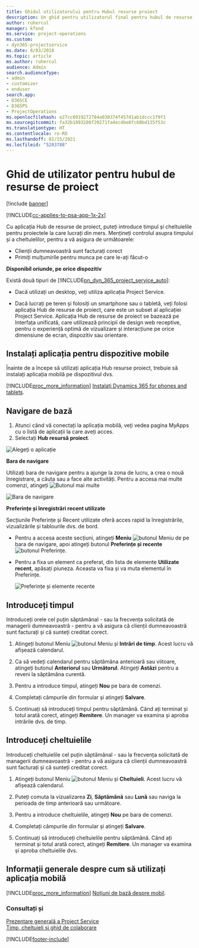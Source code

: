 ```yaml
---
title: Ghidul utilizatorului pentru Hubul resurse proiect
description: Un ghid pentru utilizatorul final pentru hubul de resurse de proiect pentru Project Service
author: ruhercul
manager: kfend
ms.service: project-operations
ms.custom:
- dyn365-projectservice
ms.date: 8/03/2018
ms.topic: article
ms.author: ruhercul
audience: Admin
search.audienceType:
- admin
- customizer
- enduser
search.app:
- D365CE
- D365PS
- ProjectOperations
ms.openlocfilehash: e27cc0919272784a030374f457d1ab1dccc1f9f1
ms.sourcegitcommit: fa32b1893286f20271fa4ec4be8fc68bd135f53c
ms.translationtype: HT
ms.contentlocale: ro-RO
ms.lasthandoff: 02/15/2021
ms.locfileid: "5283788"
---
```

# <a name="user-guide-for-project-resource-hub"></a>Ghid de utilizator pentru hubul de resurse de proiect

[!include [banner](../includes/psa-now-project-operations.md)]

[!INCLUDE[cc-applies-to-psa-app-1x-2x](../includes/cc-applies-to-psa-app-1x-2x.md)]

Cu aplicația Hub de resurse de proiect, puteți introduce timpul și cheltuielile pentru proiectele la care lucrați din mers. Mențineți controlul asupra timpului și a cheltuielilor, pentru a vă asigura de următoarele:

- Clienții dumneavoastră sunt facturați corect
- Primiți mulțumirile pentru munca pe care le-ați făcut-o

**Disponibil oriunde, pe orice dispozitiv**

Există două tipuri de [!INCLUDE[pn_dyn_365_project_service_auto](../includes/pn-dyn-365-project-service-auto.md)]: 

- Dacă utilizați un desktop, veți utiliza aplicația Project Service. 

- Dacă lucrați pe teren și folosiți un smartphone sau o tabletă, veți folosi aplicația Hub de resurse de proiect, care este un subset al aplicației Project Service. Aplicația Hub de resurse de proiect se bazează pe Interfața unificată, care utilizează principii de design web receptive, pentru o experiență optimă de vizualizare și interacțiune pe orice dimensiune de ecran, dispozitiv sau orientare. 


## <a name="install-the-mobile-app"></a>Instalați aplicația pentru dispozitive mobile
Înainte de a începe să utilizați aplicația Hub resurse proiect, trebuie să instalați aplicația mobilă pe dispozitivul dvs. 

[!INCLUDE[proc_more_information](../includes/proc-more-information.md)] [Instalați Dynamics 365 for phones and tablets](https://docs.microsoft.com/dynamics365/mobile-app/install-dynamics-365-for-phones-and-tablets).

## <a name="basic-navigation"></a>Navigare de bază
1.  Atunci când vă conectați la aplicația mobilă, veți vedea pagina MyApps cu o listă de aplicații la care aveți acces. 
2.  Selectați **Hub resursă proiect**.

![Alegeți o aplicație](media/chooseApp_1.png "Alegeți o aplicație")

**Bara de navigare**

Utilizați bara de navigare pentru a ajunge la zona de lucru, a crea o nouă înregistrare, a căuta sau a face alte activități. Pentru a accesa mai multe comenzi, atingeți ![Butonul mai multe](media/MoreButton.png "Buton Mai multe")

![Bara de navigare](media/NavBar_2.png "Bara de navigare")

**Preferințe și înregistrări recent utilizate**

Secțiunile Preferințe și Recent utilizate oferă acces rapid la înregistrările, vizualizările și tablourile dvs. de bord. 

- Pentru a accesa aceste secțiuni, atingeți **Meniu** ![butonul Meniu](media/MenuButton.png "Buton meniu") de pe bara de navigare, apoi atingeți butonul **Preferințe și recente** ![butonul Preferințe](media/FavButton.png "Buton Preferințe").

- Pentru a fixa un element ca preferat, din lista de elemente **Utilizate recent**, apăsați piuneza. Aceasta va fixa și va muta elementul în Preferințe.

  ![Preferințe și elemente recente](media/Favs_3.png "Preferințe și elemente recente")
 
## <a name="enter-time"></a>Introduceți timpul
Introduceți orele cel puțin săptămânal - sau la frecvența solicitată de managerii dumneavoastră - pentru a vă asigura că clienții dumneavoastră sunt facturați și că sunteți creditat corect.

1. Atingeți butonul Meniu ![butonul Meniu](media/MenuButton.png "Buton meniu") și **Intrări de timp**. Acest lucru vă afișează calendarul.

2. Ca să vedeți calendarul pentru săptămâna anterioară sau viitoare, atingeți butonul **Anteriorul** sau **Următorul**. Atingeți **Astăzi** pentru a reveni la săptămâna curentă.

3. Pentru a introduce timpul, atingeți **Nou** pe bara de comenzi. 

4. Completați câmpurile din formular și atingeți **Salvare**.

5. Continuați să introduceți timpul pentru săptămână. Când ați terminat și totul arată corect, atingeți **Remitere**. Un manager va examina și aproba intrările dvs. de timp.

## <a name="enter-expenses"></a>Introduceți cheltuielile 
Introduceți cheltuielile cel puțin săptămânal - sau la frecvența solicitată de managerii dumneavoastră - pentru a vă asigura că clienții dumneavoastră sunt facturați și că sunteți creditat corect.

1. Atingeți butonul Meniu ![butonul Meniu](media/MenuButton.png "Buton meniu") și **Cheltuieli**. Acest lucru vă afișează calendarul.

2. Puteți comuta la vizualizarea **Zi**, **Săptămână** sau **Lună** sau naviga la perioada de timp anterioară sau următoare. 

3. Pentru a introduce cheltuielile, atingeți **Nou** pe bara de comenzi. 

4. Completați câmpurile din formular și atingeți **Salvare**.

5. Continuați să introduceți cheltuielile pentru săptămână. Când ați terminat și totul arată corect, atingeți **Remitere**. Un manager va examina și aproba cheltuielile dvs.

## <a name="general-information-on-how-to-use-the-mobile-app"></a>Informații generale despre cum să utilizați aplicația mobilă 
[!INCLUDE[proc_more_information](../includes/proc-more-information.md)] [Noțiuni de bază despre mobil](https://docs.microsoft.com/dynamics365/mobile-app/dynamics-365-phones-tablets-users-guide).

### <a name="see-also"></a>Consultați și  
 [Prezentare generală a Project Service](../psa/overview.md)   
 [Timp, cheltuieli și ghid de colaborare](../psa/time-expense-collaboration-guide.md)   
 


[!INCLUDE[footer-include](../includes/footer-banner.md)]